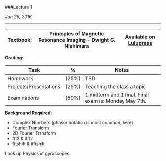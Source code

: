 ###Lecture 1

*Jan 26, 2016*

-----

|Textbook: |Principles of Magnetic Resonance Imaging - Dwight G. Nishimura| Available on [Lulupress](www.lulu.com)|
|----------|--------------------------------------------------------------|---------------------------------------|

**Grading:**

| Task| % | Notes |
|-----|---|-------|
|Homework | (25%) | TBD |
|Projects/Presentations |(25%) | Teaching the class a topic |
|Examinations |(50%)| 1 midterm and 1 final. Final exam is: Monday May 7th. |

**Background Required:**
  - Complex Numbers (phasor notation is most common, here)
  - Fourier Transform
  - 2D Fourier Transform
  - fft2 & ifft2
  - fftshift & ifftshift

Look up Physics of gyroscopes
